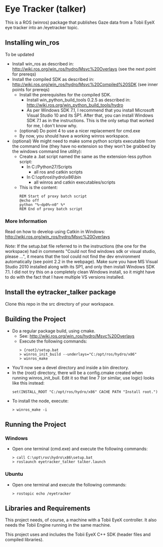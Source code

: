 Eye Tracker (talker)
====================

This is a ROS (winros) package that publishes Gaze data from a Tobii EyeX eye tracker into an /eyetracker topic.


## Installing win_ros

To be updated

  - Install win_ros as described in: http://wiki.ros.org/win_ros/hydro/Msvc%20Overlays (see the next point for prereqs)
  - Install the compiled SDK as described in: http://wiki.ros.org/win_ros/hydro/Msvc%20Compiled%20SDK  (see inner points for prereqs)
    - Install the prerequisites for the compiled SDK.
      - Install win_python_build_tools 0.2.5 as described in: http://wiki.ros.org/win_python_build_tools/hydro
      - As per Windows SDK 7.1, I recommend that you install Microsoft Visual Studio 10 and its SP1. After that, you can install Windows SDK 7.1 as in the instructions. This is the only setup that worked for me, I don't know why.
    - (optional) Do point 4 to use a nicer replacement for cmd.exe
    - By now, you should have a working winros workspace.
  - (optional) We might need to make some python scripts executable from the command line (they have no extension so they won't be grabbed by the windows command line utility):
    - Create a .bat script named the same as the extension-less python script:
      - In C:/Python27/Scripts
        - all ros and catkin scripts
      - In C:\opt\ros\hydro\x86\bin
        - all winros and catkin executables/scripts
    - This is the content:
      ```
      REM Start of proxy batch script
      @echo off
      python "%~dp0%~n0" %*
      REM End of proxy batch script
      ```
### More Information

Read on how to develop using Catkin in Windows: http://wiki.ros.org/win_ros/hydro/Msvc%20Overlays

*Note:*
If the setup.bat file referred to in the instructions (the one for the workspace) had in comments "Could not find windows sdk or visual studio, please ...", it means that the tool could not find the dev environment automatically (see point 2.2 in the webpage). Make sure you have MS Visual Studio 2010 installed along with its SP1, and only then install Windows SDK 7.1. I did not try this on a completely clean Windows install, so it might have to do with the fact that I have multiple VS versions installed.


## Install the eytracker_talker package

Clone this repo in the src directory of your workspace.


## Building the Project

  - Do a regular package build, using cmake.
    - See: http://wiki.ros.org/win_ros/hydro/Msvc%20Overlays
    - Execute the following commands:
      ```
      > {root}/setup.bat
      > winros_init_build --underlays="C:/opt/ros/hydro/x86"
      > winros_make
      ```
  - You'll now see a devel directory and inside a bin directory.
  - In the {root} directory, there will be a config.cmake created when running winros_init_buil. Edit it so that line 7 (or similar, use logic) looks like this instead:
    ```
    set(INSTALL_ROOT "C:/opt/ros/hydro/x86" CACHE PATH "Install root.")
    ```
  - To install the node, execute:
    ```
    > winros_make -i
    ```

## Running the Project

### Windows

  - Open one terminal (cmd.exe) and execute the following commands:
    ```
    > call C:\opt\ros\hydro\x86\setup.bat
    > roslaunch eyetracker_talker talker.launch
    ```

### Ubuntu

  - Open one terminal and execute the following commands:
    ```
    > rostopic echo /eyetracker
    ```

## Libraries and Requirements

This project needs, of course, a machine with a Tobii EyeX controller. It also needs the Tobii Engine running in the same machine.

This project uses and includes the Tobii EyeX C++ SDK (header files and compiled libraries).